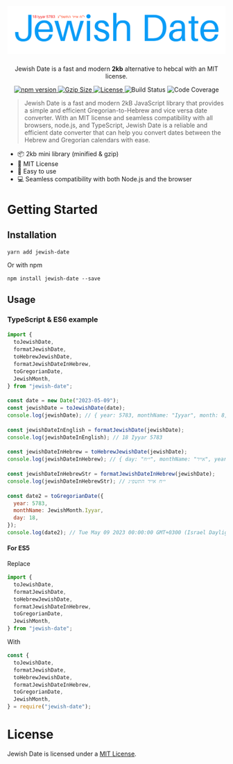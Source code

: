 <h1 align="center">
<a href="https://github.com/Shmulik-Kravitz/jewish-date"><img src="assets/jewish-date.svg" alt="Jewish Date" /></a>
</h1>

<p align="center">Jewish Date is a fast and modern <b>2kb</b> alternative to hebcal with an MIT license.</p>
<p align="center">
  <a href="https://www.npmjs.com/package/jewish-date">
    <img src="https://img.shields.io/npm/v/jewish-date.svg" alt="npm version" />
  </a>
  <a href="https://unpkg.com/jewish-date@*/dist/index.js">
    <img src="https://img.badgesize.io/https:/unpkg.com/jewish-date@*/dist/index.js?compression=gzip" alt="Gzip Size" />
  </a>
  <a href="https://github.com/Shmulik-Kravitz/jewish-date/blob/master/LICENSE">
    <img src="https://img.shields.io/badge/license-MIT-blue.svg" alt="License" />
  </a>
  <img src="https://github.com/Shmulik-Kravitz/jewish-date/actions/workflows/main.yml/badge.svg" alt="Build Status" />
  <img src="https://img.shields.io/badge/Code%20Coverage-100%25-success?style=flat" alt="Code Coverage" />
</p>

> Jewish Date is a fast and modern 2kB JavaScript library that provides a simple and efficient Gregorian-to-Hebrew and vice versa date converter. With an MIT license and seamless compatibility with all browsers, node.js, and TypeScript, Jewish Date is a reliable and efficient date converter that can help you convert dates between the Hebrew and Gregorian calendars with ease.


- 📦 2kb mini library (minified & gzip)
- 📜 MIT License
- 🔧 Easy to use
- 💻 Seamless compatibility with both Node.js and the browser

# Getting Started

## Installation

```console
yarn add jewish-date
```

Or with npm

```console
npm install jewish-date --save
```

## Usage

### TypeScript & ES6 example

```js
import {
  toJewishDate,
  formatJewishDate,
  toHebrewJewishDate,
  formatJewishDateInHebrew,
  toGregorianDate,
  JewishMonth,
} from "jewish-date";

const date = new Date("2023-05-09");
const jewishDate = toJewishDate(date);
console.log(jewishDate); // { year: 5783, monthName: "Iyyar", month: 8, day: 18 }

const jewishDateInEnglish = formatJewishDate(jewishDate);
console.log(jewishDateInEnglish); // 18 Iyyar 5783

const jewishDateInHebrew = toHebrewJewishDate(jewishDate);
console.log(jewishDateInHebrew); // { day: "י״ח", monthName: "אייר", year: "התשפ״ג" }

const jewishDateInHebrewStr = formatJewishDateInHebrew(jewishDate);
console.log(jewishDateInHebrewStr); // י״ח אייר התשפ״ג

const date2 = toGregorianDate({
  year: 5783,
  monthName: JewishMonth.Iyyar,
  day: 18,
});
console.log(date2); // Tue May 09 2023 00:00:00 GMT+0300 (Israel Daylight Time)
```

#### For ES5

Replace

```js
import {
  toJewishDate,
  formatJewishDate,
  toHebrewJewishDate,
  formatJewishDateInHebrew,
  toGregorianDate,
  JewishMonth,
} from "jewish-date";
```

With

```js
const {
  toJewishDate,
  formatJewishDate,
  toHebrewJewishDate,
  formatJewishDateInHebrew,
  toGregorianDate,
  JewishMonth,
} = require("jewish-date");
```

# License

Jewish Date is licensed under a [MIT License](https://github.com/Shmulik-Kravitz/jewish-date/blob/master/LICENSE).
